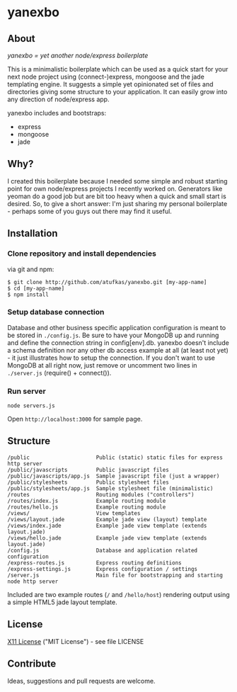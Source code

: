 # yanexbo

## About

_yanexbo = yet another node/express boilerplate_

This is a minimalistic boilerplate which can be used as a quick start for your next node project using (connect-)express,
mongoose and the jade templating engine. It suggests a simple yet opinionated set of files and directories giving some
structure to your application. It can easily grow into any direction of node/express app.

yanexbo includes and bootstraps:

* express
* mongoose
* jade

## Why?

I created this boilerplate because I needed some simple and robust starting point for own node/express projects
I recently worked on. Generators like yeoman do a good job but are bit too heavy when a quick and small start is
desired. So, to give a short answer: I'm just sharing my personal boilerplate - perhaps some of you guys out there
may find it useful.

## Installation

### Clone repository and install dependencies

via git and npm:

```
$ git clone http://github.com/atufkas/yanexbo.git [my-app-name]
$ cd [my-app-name]
$ npm install
```

### Setup database connection

Database and other business specific application configuration is meant to be stored in `./config.js`. Be sure to have
your MongoDB up and running and define the connection string in config[env].db. yanexbo doesn't include a schema definition
nor any other db access example at all (at least not yet) - it just illustrates how to setup the connection.
If you don't want to use MongoDB at all right now, just remove or uncomment two lines in `./server.js` (require() + connect()).

### Run server

```
node servers.js
```

Open `http://localhost:3000` for sample page.

## Structure

```
/public                     Public (static) static files for express http server
/public/javascripts         Public javascript files
/public/javascripts/app.js  Sample javascript file (just a wrapper)
/public/stylesheets         Public stylesheet files
/public/stylesheets/app.js  Sample stylesheet file (minimalistic)
/routes                     Routing modules ("controllers")
/routes/index.js            Example routing module
/routes/hello.js            Example routing module
/views/                     View templates
/views/layout.jade          Example jade view (layout) template
/views/index.jade           Example jade view template (extends layout.jade)
/views/hello.jade           Example jade view template (extends layout.jade)
/config.js                  Database and application related configuration
/express-routes.js          Express routing definitions
/express-settings.js        Express configuration / settings
/server.js                  Main file for bootstrapping and starting node http server
```

Included are two example routes (`/` and `/hello/host`) rendering output using a simple HTML5 jade layout template.

## License

[X11 License](http://directory.fsf.org/wiki/License:X11) ("MIT License") - see file LICENSE

## Contribute

Ideas, suggestions and pull requests are welcome.